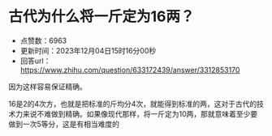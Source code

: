 # 古代为什么将一斤定为16两？
- 点赞数：6963
- 更新时间：2023年12月04日15时16分00秒
- 回答url：https://www.zhihu.com/question/633172439/answer/3312853170
<body>
 <p data-pid="yjl-m0QM">因为这样容易保证精确。</p>
 <p data-pid="JlFOfZmw">16是2的4次方，也就是把标准的斤均分4次，就能得到标准的两，这对于古代的技术力来说不难做到精确。如果像现代那样，将一斤定为10两，那就意味着至少要做到一次5等分，这是有相当难度的</p>
</body>